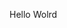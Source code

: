 Hello Wolrd















































































































































































































































































































































































































































































































































































































































































































































































































































































































































































































































































































































































































































































































































































































































































































































































































































































































































































































































































































































































































































































































































































































































































































































































































































































































































































































































































































































































































































































































































































































































































































































































































































































































































































































































































































































































































































































































































































































































































































